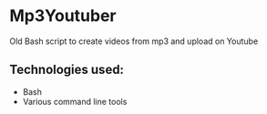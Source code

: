 # Mp3Youtuber

Old Bash script to create videos from mp3 and upload on Youtube


## Technologies used:
- Bash
- Various command line tools
